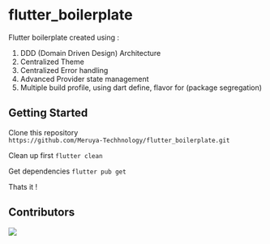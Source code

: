 # flutter_boilerplate

Flutter boilerplate created using : 
1. DDD (Domain Driven Design) Architecture
2. Centralized Theme
3. Centralized Error handling
4. Advanced Provider state management
5. Multiple build profile, using dart define, flavor for (package segregation)

## Getting Started

Clone this repository <br>
`https://github.com/Meruya-Techhnology/flutter_boilerplate.git`

Clean up first
`flutter clean`

Get dependencies
`flutter pub get`

Thats it !
 
## Contributors
[<img src="https://contrib.rocks/image?repo=Meruya-Techhnology/flutter_boilerplate" />](https://github.com/Meruya-Techhnology/flutter_boilerplate/graphs/contributors)

